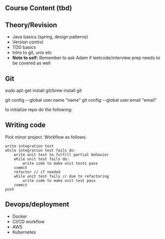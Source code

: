 
## Course Content (tbd)

Theory/Revision
---------------
- Java basics (spring, design patterns)
- Version control
- TDD basics
- Intro to git, unix etc
- **Note to self:** Remember to ask Adam if leetcode/interview prep needs to be covered as well


Git 
----

sudo apt-get install git/brew install git

git config --global user.name "name"
git config --global user.email "email"

to initialize repo do the following:




Writing code
------------

Pick minor project. Workflow as follows:

    write integration test
    while integration test fails do:
        write unit test to fulfill partial behavior
        while unit test fails do:
            write code to make unit tests pass
        commit
        refactor // if needed
        while unit test fails // due to refactoring
            write code to make unit test pass
        commit
    push

Devops/deployment
-----------------

- Docker
- CI/CD workflow
- AWS
- Kubernetes
